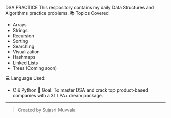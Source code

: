 DSA PRACTICE
This respository contains my daily Data Structures and Algorithms practice problems.
 📚 Topics Covered
- Arrays
- Strings
- Recursion
- Sorting
- Searching
- Visualization 
- Hashmaps
- Linked Lists
- Trees (Coming soon)

 💻 Language Used:
- C & Python
 🎯 Goal:
To master DSA and crack top product-based companies with a 31 LPA+ dream package.

---------------------------

> Created by Sujasri Muvvala

